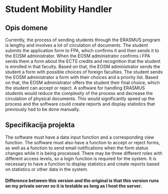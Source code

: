 
# Student Mobility Handler
## Opis domene
Currently, the process of sending students through the ERASMUS program is lengthy and involves a lot of circulation of documents. The student submits the application form to FPA, which confirms it and then sends it to the EOSM administrator. When the EOSM administrator confirms i FPA sends them a form about the ECTS credits and recognition that the student is enrolled in that faculty. Based on that, the EOSM administrator sends the student a form with possible choices of foreign faculties. The student sends the EOSM administrator a form with their choices and a priority list. Based on that, the EOSM administrator offers the student their final choice, which the student can accept or reject.
A software for handling ERASMUS students would reduce the complexity of the process and decrease the circulation of physical documents. This would significantly speed up the process and the software could create reports and display statistics that previously had to be done manually.
## Specifikacija projekta
The software must have a data input function and a corresponding view function. The software must also have a function to accept or reject forms, as well as a function to send email notifications when the form status changes while it is being processed. There may be three different roles with different access levels, so a login function is required for the system. It is necessary to have a function to display statistics and create reports based on statistics or other data in the system.

#### Difference between this version and the original is that this version runs on my private server so it is testable as long as I host the server.
